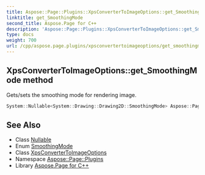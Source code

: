```yaml
---
title: Aspose::Page::Plugins::XpsConverterToImageOptions::get_SmoothingMode method
linktitle: get_SmoothingMode
second_title: Aspose.Page for C++
description: 'Aspose::Page::Plugins::XpsConverterToImageOptions::get_SmoothingMode method. Gets/sets the smoothing mode for rendering image in C++.'
type: docs
weight: 700
url: /cpp/aspose.page.plugins/xpsconvertertoimageoptions/get_smoothingmode/
---
```

## XpsConverterToImageOptions::get_SmoothingMode method


Gets/sets the smoothing mode for rendering image.

```cpp
System::Nullable<System::Drawing::Drawing2D::SmoothingMode> Aspose::Page::Plugins::XpsConverterToImageOptions::get_SmoothingMode() const
```

## See Also

* Class [Nullable](../../../system/nullable/)
* Enum [SmoothingMode](../../../system.drawing.drawing2d/smoothingmode/)
* Class [XpsConverterToImageOptions](../)
* Namespace [Aspose::Page::Plugins](../../)
* Library [Aspose.Page for C++](../../../)
